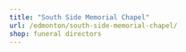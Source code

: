 ```yaml
---
title: "South Side Memorial Chapel"
url: /edmonton/south-side-memorial-chapel/
shop: funeral directors
---
```

